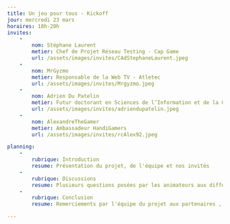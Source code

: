 ```yaml
---
title: Un jeu pour tous - Kickoff
jour: mercredi 23 mars 
horaires: 18h-20h
invites:
    - 
        nom: Stéphane Laurent
        metier: Chef de Projet Réseau Testing - Cap Game
        url: /assets/images/invites/CAdStephaneLaurent.jpeg
    - 
        nom: MrGyzmo
        metier: Responsable de la Web TV - Atletec
        url: /assets/images/invites/Mrgyzmo.jpeg
    -
        nom: Adrien Du Patelin
        metier: Futur doctorant en Sciences de l’Information et de la Communication
        url: /assets/images/invites/adriendupatelin.jpeg
    -
        nom: AlexandreTheGamer
        metier: Ambassadeur HandiGamers
        url: /assets/images/invites/rcAlex92.jpeg

planning:
    -
        rubrique: Introduction
        resume: Présentation du projet, de l'équipe et nos invités
    -
        rubrique: Discussions
        resume: Plusieurs questions posées par les animateurs aux différents invités. Mais aussi par les spectateurs du tchat.
    -
        rubrique: Conclusion
        resume: Remerciements par l'équipe du projet aux partenaires , invités.

---
```

